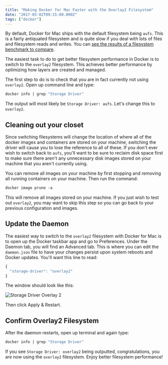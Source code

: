 ```yaml
---
title: "Making Docker for Mac Faster with the Overlay2 Filesystem"
date: "2017-03-02T09:15:00.000Z"
tags: ["docker"]
---
```


By default, Docker for Mac ships with the default filesystem being `aufs`. This is a fairly antiquated filesystem and is quite slow if you deal with lots of files and filesystem reads and writes. You can <a href="https://github.com/chriskuehl/docker-storage-benchmark" target="_blank">see the results of a filesystem benchmark to compare</a>.

The easiest task to do to get better filesystem performance in Docker is to switch to the `overlay2` filesystem. This achieves better performance by optimizing how layers are created and managed.

The first step to do is to check that you are in fact currently not using `overlay2`. Open up command line and type:

```meta
docker info | grep "Storage Driver"
```

The output will most likely be `Storage Driver: aufs`. Let's change this to `overlay2`.

## Cleaning out your closet

Since switching filesystems will change the location of where all of the docker images and containers are stored on your machine, switching the driver will cause you to lose the reference to all of these. If you don't ever wish to switch back to `aufs`, you'll want to be sure to reclaim disk space first to make sure there aren't any unnecessary disk images stored on your machine that you aren't currently using.

You can remove all images on your machine by first stopping and removing all running containers on your machine. Then run the command:

```meta
docker image prune -a
```

This will remove all images stored on your machine. If you just wish to test out `overlay2`, you may want to skip this step so you can go back to your previous configuration and images.

## Update the Daemon

The easiest way to switch to the `overlay2` filesystem with Docker for Mac is to open up the Docker taskbar app and go to Preferences. Under the Daemon tab, you will find an Advanced tab. This is where you can edit the `daemon.json` file to have your changes persist upon system reboots and Docker updates. You'll want this line to read:

```javascript
{
  "storage-driver": "overlay2"
}
```

The window should look like this:

![Storage Driver Overlay 2](storage-driver-overlay2.png)

Then click Apply & Restart.

## Confirm Overlay2 Filesystem

After the daemon restarts, open up terminal and again type:

```meta
docker info | grep "Storage Driver"
```

If you see `Storage Driver: overlay2` being outputted, congratulations, you are now using the `overlay2` filesystem. Enjoy better filesystem performance!
